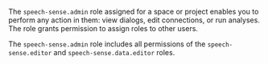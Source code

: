 The `speech-sense.admin` role assigned for a space or project enables you to perform any action in them: view dialogs, edit connections, or run analyses. The role grants permission to assign roles to other users.

The `speech-sense.admin` role includes all permissions of the `speech-sense.editor` and `speech-sense.data.editor` roles.